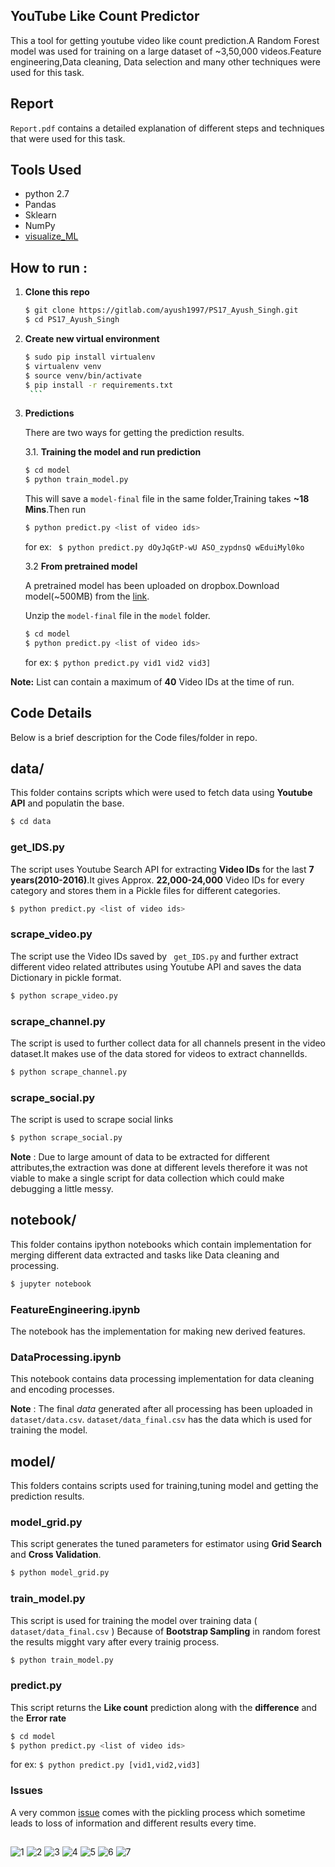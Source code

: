 ## YouTube Like Count Predictor

This a tool for getting youtube video like count prediction.A Random Forest model was used for training on a large dataset of ~3,50,000 videos.Feature engineering,Data cleaning, Data selection and many other techniques were used for this task.

## Report

`Report.pdf` contains a detailed explanation of different steps and techniques that were used for this task.

## Tools Used

* python 2.7
* Pandas
* Sklearn
* NumPy
* [visualize_ML](https://github.com/ayush1997/visualize_ML)

## How to run :

1. **Clone this repo**

      ```sh
      $ git clone https://gitlab.com/ayush1997/PS17_Ayush_Singh.git
      $ cd PS17_Ayush_Singh
      ```
2. **Create new virtual environment**

      ```sh
      $ sudo pip install virtualenv
      $ virtualenv venv
      $ source venv/bin/activate
      $ pip install -r requirements.txt
       ```
3. **Predictions**

    There are two ways for getting the prediction results.

    3.1. **Training the model and run prediction**

    ```sh
    $ cd model
    $ python train_model.py
    ```

    This will save a `model-final` file in the same folder,Training takes **~18 Mins**.Then run

    ```sh
    $ python predict.py <list of video ids>
    ```
    for ex: ``` $ python predict.py dOyJqGtP-wU ASO_zypdnsQ wEduiMyl0ko```

    3.2 **From pretrained model**

    A pretrained model has been uploaded on dropbox.Download model(~500MB) from the [link](https://www.dropbox.com/s/yv2jv55nz81fs5j/model-final.zip?dl=0).

     Unzip the `model-final` file in the `model` folder.
    ```sh
    $ cd model
    $ python predict.py <list of video ids>
    ```
    for ex: ``` $ python predict.py vid1 vid2 vid3] ```

**Note:** List can contain a maximum of **40** Video IDs at the time of run.      


## Code Details

Below is a brief description for the Code files/folder in repo.

## data/

This folder contains scripts which were used to fetch data using **Youtube API** and populatin the base.

```sh
$ cd data
```

### get_IDS.py

The script uses Youtube Search API for extracting **Video IDs** for the last **7 years(2010-2016)**.It gives Approx. **22,000-24,000** Video IDs for every category and stores them in a Pickle files for different categories.

```sh
$ python predict.py <list of video ids>
```
### scrape_video.py
The script use the Video IDs saved by ` get_IDS.py` and further extract different video related attributes using Youtube API and saves the data Dictionary in pickle format.

```sh
$ python scrape_video.py
```

### scrape_channel.py
The script is used to further collect data for all channels present in the video dataset.It makes use of the data stored for videos to extract channelIds.

```sh
$ python scrape_channel.py
```

### scrape_social.py
The script is used to scrape social links

```sh
$ python scrape_social.py
```
**Note** : Due to large amount of data to be extracted for different attributes,the extraction was done at different levels therefore it was not viable to make a single script for data collection which could make debugging a little messy.

## notebook/
This folder contains ipython notebooks which contain implementation for merging different data extracted and tasks like Data cleaning and processing.

```sh
$ jupyter notebook
```

### FeatureEngineering.ipynb
The notebook has the implementation for making new derived features.

### DataProcessing.ipynb
This notebook contains data processing implementation for data cleaning and encoding processes.


**Note** : The final *data* generated after all processing has been uploaded in `dataset/data.csv`. `dataset/data_final.csv` has the data which is used for training the model.

## model/

This folders contains scripts used for training,tuning model and getting the prediction results.
### model_grid.py
This script generates the tuned parameters for estimator using **Grid Search** and **Cross Validation**.

```sh
$ python model_grid.py
```

### train_model.py
This script is used for training the model over training data ( `dataset/data_final.csv` )
Because of **Bootstrap Sampling** in random forest the results migght vary after every trainig process.
```sh
$ python train_model.py
```

### predict.py
This script returns the **Like count** prediction along with the **difference** and the **Error rate**
```sh
$ cd model
$ python predict.py <list of video ids>
```
for ex: ``` $ python predict.py [vid1,vid2,vid3] ```

### Issues
A very common [issue](http://scikit-learn.org/stable/modules/model_persistence.html#security-maintainability-limitations) comes with the pickling process which sometime leads to loss of information and different results every time. 

##
![1](https://github.com/ayush1997/YouTube-Like-predictor/blob/master/images/1.png)
![2](https://github.com/ayush1997/YouTube-Like-predictor/blob/master/images/2.png)
![3](https://github.com/ayush1997/YouTube-Like-predictor/blob/master/images/3.png)
![4](https://github.com/ayush1997/YouTube-Like-predictor/blob/master/images/4.png)
![5](https://github.com/ayush1997/YouTube-Like-predictor/blob/master/images/5.png)
![6](https://github.com/ayush1997/YouTube-Like-predictor/blob/master/images/6.png)
![7](https://github.com/ayush1997/YouTube-Like-predictor/blob/master/images/7.png)
